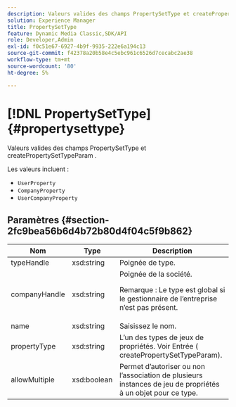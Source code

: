 ```yaml
---
description: Valeurs valides des champs PropertySetType et createPropertySetTypeParam .
solution: Experience Manager
title: PropertySetType
feature: Dynamic Media Classic,SDK/API
role: Developer,Admin
exl-id: f0c51e67-6927-4b9f-9935-222e6a194c13
source-git-commit: f42378a20b58e4c5ebc961c6526d7cecabc2ae38
workflow-type: tm+mt
source-wordcount: '80'
ht-degree: 5%

---
```


# [!DNL PropertySetType]{#propertysettype}

Valeurs valides des champs PropertySetType et createPropertySetTypeParam .

Les valeurs incluent :

* `UserProperty`
* `CompanyProperty`
* `UserCompanyProperty`

## Paramètres {#section-2fc9bea56b6d4b72b80d4f04c5f9b862}

<table id="table_04100BB8ABD84EF68B0A7CE3AD946414"> 
 <thead> 
  <tr> 
   <th colname="col1" class="entry"> Nom </th> 
   <th colname="col2" class="entry"> Type </th> 
   <th colname="col3" class="entry"> Description </th> 
  </tr> 
 </thead>
 <tbody> 
  <tr> 
   <td colname="col1"> <span class="codeph"> <span class="varname"> typeHandle</span> </span> </td> 
   <td colname="col2"> <span class="codeph"> xsd:string</span> </td> 
   <td colname="col3"> Poignée de type. </td> 
  </tr> 
  <tr> 
   <td colname="col1"> <span class="codeph"> <span class="varname"> companyHandle</span> </span> </td> 
   <td colname="col2"> <span class="codeph"> xsd:string</span> </td> 
   <td colname="col3">Poignée de la société. <p>Remarque : Le type est global si le gestionnaire de l’entreprise n’est pas présent. </p></td> 
  </tr> 
  <tr> 
   <td colname="col1"> <span class="codeph"> <span class="varname"> name</span> </span> </td> 
   <td colname="col2"> <span class="codeph"> xsd:string</span> </td> 
   <td colname="col3"> Saisissez le nom. </td> 
  </tr> 
  <tr> 
   <td colname="col1"> <span class="codeph"> <span class="varname"> propertyType</span> </span> </td> 
   <td colname="col2"> <span class="codeph"> xsd:string</span> </td> 
   <td colname="col3">L’un des types de jeux de propriétés. Voir Entrée (<span class="codeph"> createPropertySetTypeParam</span>). </td> 
  </tr> 
  <tr> 
   <td colname="col1"> <span class="codeph"> <span class="varname"> allowMultiple</span> </span> </td> 
   <td colname="col2"> <span class="codeph"> xsd:boolean</span> </td> 
   <td colname="col3"> Permet d’autoriser ou non l’association de plusieurs instances de jeu de propriétés à un objet pour ce type. </td> 
  </tr> 
 </tbody> 
</table>
